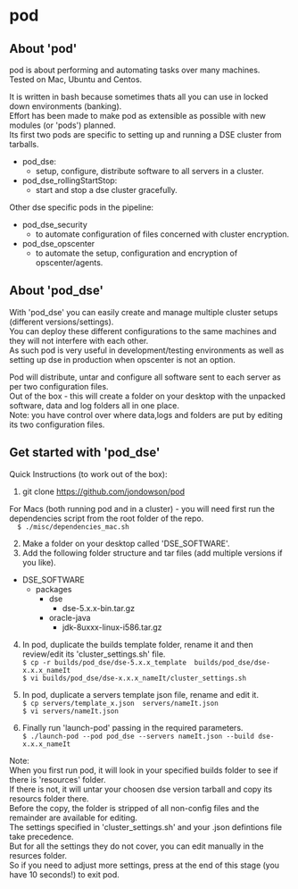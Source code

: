 # pod

## About 'pod'
pod is about performing and automating tasks over many machines.    
Tested on Mac, Ubuntu and Centos.    

It is written in bash because sometimes thats all you can use in locked down environments (banking).    
Effort has been made to make pod as extensible as possible with new modules (or 'pods') planned.  
Its first two pods are specific to setting up and running a DSE cluster from tarballs.  
- pod_dse:    
    - setup, configure, distribute software to all servers in a cluster.  
- pod_dse_rollingStartStop:   
    - start and stop a dse cluster gracefully.   

Other dse specific pods in the pipeline:    
- pod_dse_security    
    - to automate configuration of files concerned with cluster encryption.    
- pod_dse_opscenter    
    - to automate the setup, configuration and encryption of opscenter/agents.    

## About 'pod_dse'  

With 'pod_dse' you can easily create and manage multiple cluster setups (different versions/settings).  
You can deploy these different configurations to the same machines and they will not interfere with each other.  
As such pod is very useful in development/testing environments as well as setting up dse in production when opscenter is not an option.  

Pod will distribute, untar and configure all software sent to each server as per two configuration files.    
Out of the box - this will create a folder on your desktop with the unpacked software, data and log folders all in one place.  
Note: you have control over where data,logs and folders are put by editing its two configuration files.    

## Get started with 'pod_dse'   

Quick Instructions (to work out of the box):  

1) git clone https://github.com/jondowson/pod  

For Macs (both running pod and in a cluster) - you will need first run the dependencies script from the root folder of the repo.  
`  
$ ./misc/dependencies_mac.sh
`     

2) Make a folder on your desktop called 'DSE_SOFTWARE'.  
3) Add the following folder structure and tar files (add multiple versions if you like).

- DSE_SOFTWARE  
  - packages  
    - dse
      - dse-5.x.x-bin.tar.gz  
    - oracle-java  
      - jdk-8uxxx-linux-i586.tar.gz    


4) In pod, duplicate the builds template folder, rename it and then review/edit its 'cluster_settings.sh' file.    
`
$ cp -r builds/pod_dse/dse-5.x.x_template  builds/pod_dse/dse-x.x.x_nameIt  
`  
`
$ vi builds/pod_dse/dse-x.x.x_nameIt/cluster_settings.sh    
`  

5) In pod, duplicate a servers template json file, rename and edit it.  
`
$ cp servers/template_x.json  servers/nameIt.json  
`  
`
$ vi servers/nameIt.json  
`    

6) Finally run 'launch-pod' passing in the required parameters.  
`
$ ./launch-pod --pod pod_dse --servers nameIt.json --build dse-x.x.x_nameIt    
`

Note:    
When you first run pod, it will look in your specified builds folder to see if there is 'resources' folder.    
If there is not, it will untar your choosen dse version tarball and copy its resourcs folder there.    
Before the copy, the folder is stripped of all non-config files and the remainder are available for editing.    
The settings specified in 'cluster_settings.sh' and your .json defintions file take precedence.    
But for all the settings they do not cover, you can edit manually in the resurces folder.    
So if you need to adjust more settings, press <ctrl-c> at the end of this stage (you have 10 seconds!) to exit pod.    
